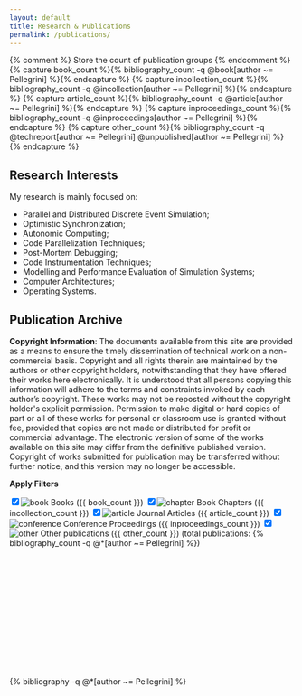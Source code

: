 ```yaml
---
layout: default
title: Research & Publications
permalink: /publications/
---
```



{% comment %} Store the count of publication groups {% endcomment %}
{% capture book_count %}{% bibliography_count -q @book[author ~= Pellegrini] %}{% endcapture %}
{% capture incollection_count %}{% bibliography_count -q @incollection[author ~= Pellegrini] %}{% endcapture %}
{% capture article_count %}{% bibliography_count -q @article[author ~= Pellegrini] %}{% endcapture %}
{% capture inproceedings_count %}{% bibliography_count -q @inproceedings[author ~= Pellegrini] %}{% endcapture %}
{% capture other_count %}{% bibliography_count -q @techreport[author ~= Pellegrini] @unpublished[author ~= Pellegrini] %}{% endcapture %}


Research Interests
------------------

My research is mainly focused on:

* Parallel and Distributed Discrete Event Simulation;
* Optimistic Synchronization;
* Autonomic Computing;
* Code Parallelization Techniques;
* Post-Mortem Debugging;
* Code Instrumentation Techniques;
* Modelling and Performance Evaluation of Simulation Systems;
* Computer Architectures;
* Operating Systems.

Publication Archive
-------------------


**Copyright Information**:
The documents available from this site are provided as a means to ensure the timely dissemination of technical work on a non-commercial basis. Copyright and all rights therein are maintained by the authors or other copyright holders, notwithstanding that they have offered their works here electronically. It is understood that all persons copying this information will adhere to the terms and constraints invoked by each author’s copyright. These works may not be reposted without the copyright holder's explicit permission. Permission to make digital or hard copies of part or all of these works for personal or classroom use is granted without fee, provided that copies are not made or distributed for profit or commercial advantage. The electronic version of some of the works available on this site may differ from the definitive published version. Copyright of works submitted for publication may be transferred without further notice, and this version may no longer be accessible.

**Apply Filters**

<label class="checkboxes"><input type="checkbox" onClick="toggle('book')" checked/><span><img alt="book" src="{{ site.url }}/images/book-box.png"/> Books ({{ book_count }})</span></label>
<label class="checkboxes"><input type="checkbox" onClick="toggle('incollection')" checked/><span><img alt="chapter" src="{{ site.url }}/images/incollection-box.png"/> Book Chapters ({{ incollection_count }})</span></label>
<label class="checkboxes"><input type="checkbox" onClick="toggle('article')" checked/><span><img alt="article" src="{{ site.url }}/images/article-box.png"/> Journal Articles ({{ article_count }})</span></label>
<label class="checkboxes"><input type="checkbox" onClick="toggle('inproceedings')" checked/><span><img alt="conference" src="{{ site.url }}/images/inproceedings-box.png"/> Conference Proceedings ({{ inproceedings_count }})</span></label>
<label class="checkboxes"><input type="checkbox" onClick="toggle('other')" checked/><span><img alt="other" src="{{ site.url }}/images/informal-box.png"/> Other publications ({{ other_count }})</span></label>
(total publications: {% bibliography_count -q @*[author ~= Pellegrini] %})

<div id="columnchart_material" style="width: 400px; height:200px"></div>

{% bibliography -q @*[author ~= Pellegrini] %}



<script type="text/javascript">
      google.charts.load('current', {'packages':['bar']});
      google.charts.setOnLoadCallback(drawChart);

      function drawChart() {
        var data = google.visualization.arrayToDataTable([
          ['', 'Books', 'Chapters', 'Articles', 'Proceedings', 'Other'],
{%- assign currYear = 'now' | date: "%Y" -%}
{%- for i in (2009..currYear) -%}
['{{ i }}', {% bibliography_count -q @book[author ~= Pellegrini, year={{i}}] %}, {% bibliography_count -q @incollection[author ~= Pellegrini, year={{i}}] %}, {% bibliography_count -q @article[author ~= Pellegrini, year={{i}}] %}, {% bibliography_count -q @inproceedings[author ~= Pellegrini, year={{i}}] %}, {% bibliography_count -q @techreport[author ~= Pellegrini, year={{i}}] %}],
{%- endfor -%}
        ]);


	var options = {
             isStacked: true,
             height: 200,
             width: 400,
             legend: {position: 'none'},
             vAxis: {minValue: 0},
             series: {
		    0:{color:'#f8c91f'},
		    1:{color:'#ef942d'},
		    2:{color:'#c32b72'},
		    3:{color:'#196ca3'},
		    4:{color:'#606b70'}
		  }
        };

        var chart = new google.charts.Bar(document.getElementById('columnchart_material'));

        chart.draw(data, google.charts.Bar.convertOptions(options));
      }
    </script>
